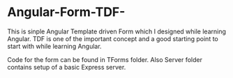 # Angular-Form-TDF-

This is  sinple Angular Template driven Form which I designed while learning Angular. 
TDF is one of the important concept and a good starting point to start with while learning Angular.

Code for the form can be found in TForms folder. Also Server folder contains setup of a basic Express server.
